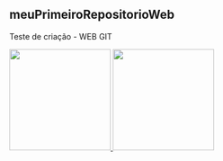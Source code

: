## meuPrimeiroRepositorioWeb

Teste de criação - WEB GIT 

 <div>
  <a href="https://github.com/LeonardoStuani">
  <img height="180em" src="https://github-readme-stats.vercel.app/api?username=LeonardoStuani&show_icons=true&theme=dark&include_all_commits=true&count_private=true"/>
  <img height="180em" src="https://github-readme-stats.vercel.app/api/top-langs/?username=LeonardoStuani&layout=compact&langs_count=7&theme=dracula"/>
</div>

 
</div>
